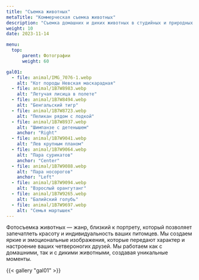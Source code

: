```yaml
---
title: "Съемка животных"
metaTitle: "Коммерческая съемка животных"
description: "Съемка домашних и диких животных в студийных и природных условииях"
weight: 10
date: 2023-11-14

menu:
  top:
      parent: Фотографии
      weight: 60

gal01:
  - file: animal/IMG_7076-1.webp
    alt: "Кот породы Невская маскарадная"
  - file: animal/1B7W8983.webp
    alt: "Летучая лисица в полете"
  - file: animal/1B7W8494.webp
    alt: "Бенгальский тигр"
  - file: animal/1B7W8723.webp
    alt: "Пеликан рядом с лодкой"
  - file: animal/1B7W8937.webp
    alt: "Шимпанзе с детенышем"
    anchor: "Right"
  - file: animal/1B7W9041.webp
    alt: "Лев крупным планом"
  - file: animal/1B7W9064.webp
    alt: "Пара сурикатов"
    anchor: "Center"
  - file: animal/1B7W9088.webp
    alt: "Пара носорогов"
    anchor: "Left"
  - file: animal/1B7W9094.webp
    alt: "Взрослый орангутанг"
  - file: animal/1B7W9265.webp
    alt: "Балийский голубь"
  - file: animal/1B7W9697.webp
    alt: "Семья мартышек"
---
```


Фотосъемка животных — жанр, близкий к портрету, который позволяет запечатлеть красоту и индивидуальность ваших питомцев. Мы создаем яркие и эмоциональные изображения, которые передают характер и настроение ваших четвероногих друзей. Мы работаем как с домашними, так и с дикими животными, создавая уникальные моменты.

{{< gallery "gal01" >}}
